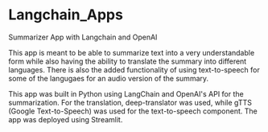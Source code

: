 # Langchain_Apps
Summarizer App with Langchain and OpenAI

This app is meant to be able to summarize text into a very understandable form while also having the ability to translate the summary into different languages.
There is also the added functionality of using text-to-speech for some of the langugaes for an audio version of the summary.

This app was built in Python using LangChain and OpenAI's API for the summarization. For the translation, deep-translator was used, while gTTS (Google Text-to-Speech) was used for the text-to-speech component.
The app was deployed using Streamlit.
